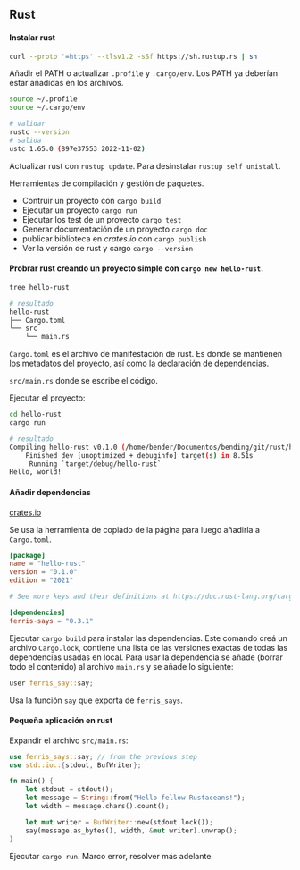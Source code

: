 ## Rust

#### Instalar rust
```bash
curl --proto '=https' --tlsv1.2 -sSf https://sh.rustup.rs | sh
```
Añadir el PATH o actualizar `.profile` y `.cargo/env`. Los PATH ya deberían estar añadidas en los archivos.
```bash
source ~/.profile
source ~/.cargo/env

# validar
rustc --version
# salida
ustc 1.65.0 (897e37553 2022-11-02)
```
Actualizar rust con `rustup update`. Para desinstalar `rustup self unistall`.

Herramientas de compilación y gestión de paquetes.
- Contruir un proyecto con `cargo build`
- Ejecutar un proyecto `cargo run`
- Ejecutar los test de un proyecto `cargo test`
- Generar documentación de un proyecto `cargo doc`
- publicar biblioteca en _crates.io_ con `cargo publish`
- Ver la versión de rust y cargo `cargo --version`

#### Probrar rust creando un proyecto simple con `cargo new hello-rust`.
```bash
tree hello-rust

# resultado
hello-rust
├── Cargo.toml
└── src
    └── main.rs
```
`Cargo.toml` es el archivo de manifestación de rust. Es donde se mantienen los metadatos del proyecto, así como la declaración de dependencias.

`src/main.rs` donde se escribe el código.

Ejecutar el proyecto:
```bash
cd hello-rust
cargo run

# resultado
Compiling hello-rust v0.1.0 (/home/bender/Documentos/bending/git/rust/hello-rust)
    Finished dev [unoptimized + debuginfo] target(s) in 8.51s
     Running `target/debug/hello-rust`
Hello, world!
```

#### Añadir dependencias
[crates.io](https://crates.io/)

Se usa la herramienta de copiado de la página para luego añadirla a `Cargo.toml`.
```toml
[package]
name = "hello-rust"
version = "0.1.0"
edition = "2021"

# See more keys and their definitions at https://doc.rust-lang.org/cargo/reference/         manifest.html

[dependencies]
ferris-says = "0.3.1"
```
Ejecutar `cargo build` para instalar las dependencias. Este comando creá un archivo `Cargo.lock`, contiene una lista de las versiones exactas de todas las dependencias usadas en local. Para usar la dependencia se añade (borrar todo el contenido) al archivo `main.rs` y se añade lo siguiente: 
```rs
user ferris_say::say;
```
Usa la función `say` que exporta de `ferris_says`.

#### Pequeña aplicación en rust
Expandir el archivo `src/main.rs`:
```rs
use ferris_says::say; // from the previous step
use std::io::{stdout, BufWriter};

fn main() {
    let stdout = stdout();
    let message = String::from("Hello fellow Rustaceans!");
    let width = message.chars().count();

    let mut writer = BufWriter::new(stdout.lock());
    say(message.as_bytes(), width, &mut writer).unwrap();
}
```
Ejecutar `cargo run`. Marco error, resolver más adelante.
